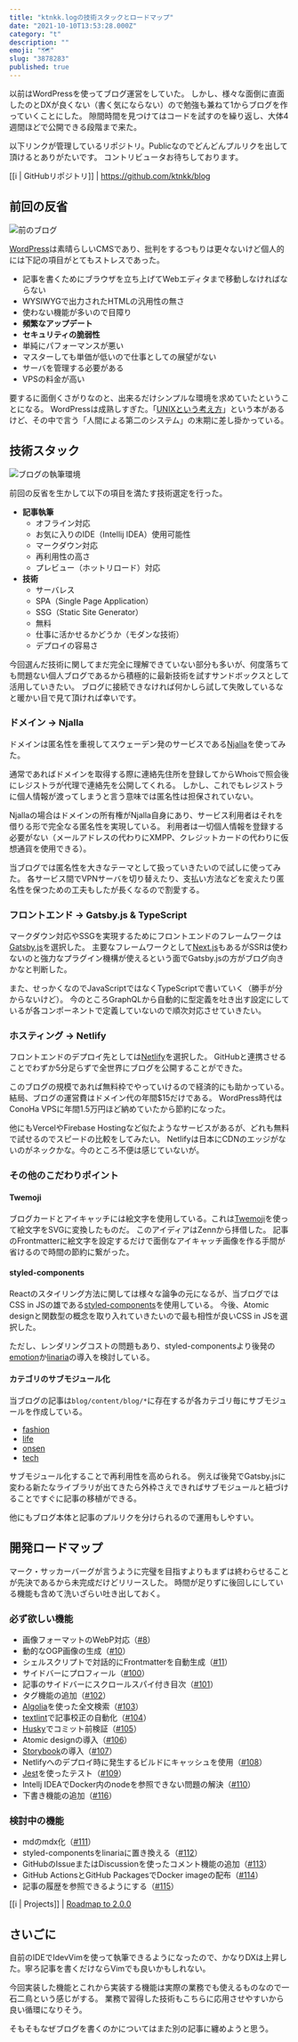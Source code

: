 ```yaml
---
title: "ktnkk.logの技術スタックとロードマップ"
date: "2021-10-10T13:53:28.000Z"
category: "t"
description: ""
emoji: "🗺"
slug: "3878283"
published: true
---
```


以前はWordPressを使ってブログ運営をしていた。
しかし、様々な面倒に直面したのとDXが良くない（書く気にならない）ので勉強も兼ねて1からブログを作っていくことにした。
隙間時間を見つけてはコードを試すのを繰り返し、大体4週間ほどで公開できる段階まで来た。

以下リンクが管理しているリポジトリ。Publicなのでどんどんプルリクを出して頂けるとありがたいです。
コントリビュータお待ちしております。

[[i | GitHubリポジトリ]]
| https://github.com/ktnkk/blog

## 前回の反省

![前のブログ](./01.jpg)

[WordPress](https://github.com/WordPress/WordPress)は素晴らしいCMSであり、批判をするつもりは更々ないけど個人的には下記の項目がとてもストレスであった。

* 記事を書くためにブラウザを立ち上げてWebエディタまで移動しなければならない
* WYSIWYGで出力されたHTMLの汎用性の無さ
* 使わない機能が多いので目障り
* **頻繁なアップデート**
* **セキュリティの脆弱性**
* 単純にパフォーマンスが悪い
* マスターしても単価が低いので仕事としての展望がない
* サーバを管理する必要がある
* VPSの料金が高い

要するに面倒くさがりなのと、出来るだけシンプルな環境を求めていたということになる。
WordPressは成熟しすぎた。「[UNIXという考え方](https://www.amazon.co.jp/UNIX%E3%81%A8%E3%81%84%E3%81%86%E8%80%83%E3%81%88%E6%96%B9%E2%80%95%E3%81%9D%E3%81%AE%E8%A8%AD%E8%A8%88%E6%80%9D%E6%83%B3%E3%81%A8%E5%93%B2%E5%AD%A6-Mike-Gancarz/dp/4274064069)」という本があるけど、その中で言う「人間による第二のシステム」の末期に差し掛かっている。

## 技術スタック

![ブログの執筆環境](./02.jpg)

前回の反省を生かして以下の項目を満たす技術選定を行った。

* **記事執筆**
    * オフライン対応
    * お気に入りのIDE（Intellij IDEA）使用可能性
    * マークダウン対応
    * 再利用性の高さ
    * プレビュー（ホットリロード）対応
* **技術**
    * サーバレス
    * SPA（Single Page Application）
    * SSG（Static Site Generator）
    * 無料
    * 仕事に活かせるかどうか（モダンな技術）
    * デプロイの容易さ

今回選んだ技術に関してまだ完全に理解できていない部分も多いが、何度落ちても問題ない個人ブログであるから積極的に最新技術を試すサンドボックスとして活用していきたい。
ブログに接続できなければ何かしら試して失敗しているなと暖かい目で見て頂ければ幸いです。

### ドメイン -> Njalla

ドメインは匿名性を重視してスウェーデン発のサービスである[Njalla](https://njal.la/)を使ってみた。

通常であればドメインを取得する際に連絡先住所を登録してからWhoisで照会後にレジストラが代理で連絡先を公開してくれる。
しかし、これでもレジストラに個人情報が渡ってしまうと言う意味では匿名性は担保されていない。

Njallaの場合はドメインの所有権がNjalla自身にあり、サービス利用者はそれを借りる形で完全なる匿名性を実現している。
利用者は一切個人情報を登録する必要がない（メールアドレスの代わりにXMPP、クレジットカードの代わりに仮想通貨を使用できる）。

当ブログでは匿名性を大きなテーマとして扱っていきたいので試しに使ってみた。
各サービス間でVPNサーバを切り替えたり、支払い方法などを変えたり匿名性を保つための工夫もしたが長くなるので割愛する。

### フロントエンド -> Gatsby.js & TypeScript

マークダウン対応やSSGを実現するためにフロントエンドのフレームワークは[Gatsby.js](https://github.com/gatsbyjs/gatsby)を選択した。
主要なフレームワークとして[Next.js](https://github.com/vercel/next.js)もあるがSSRは使わないのと強力なプラグイン機構が使えるという面でGatsby.jsの方がブログ向きかなと判断した。

また、せっかくなのでJavaScriptではなくTypeScriptで書いていく（勝手が分からないけど）。
今のところGraphQLから自動的に型定義を吐き出す設定にしているが各コンポーネントで定義していないので順次対応させていきたい。

### ホスティング -> Netlify

フロントエンドのデプロイ先としては[Netlify](https://www.netlify.com)を選択した。
GitHubと連携させることでわずか5分足らずで全世界にブログを公開することができた。

このブログの規模であれば無料枠でやっていけるので経済的にも助かっている。結局、ブログの運営費はドメイン代の年間$15だけである。
WordPress時代はConoHa VPSに年間1.5万円ほど納めていたから節約になった。

他にもVercelやFirebase Hostingなど似たようなサービスがあるが、どれも無料で試せるのでスピードの比較をしてみたい。
Netlifyは日本にCDNのエッジがないのがネックかな。今のところ不便は感じていないが。

### その他のこだわりポイント

#### Twemoji

ブログカードとアイキャッチには絵文字を使用している。これは[Twemoji](https://github.com/twitter/twemoji)を使って絵文字をSVGに変換したものだ。
このアイディアはZennから拝借した。
記事のFrontmatterに絵文字を設定するだけで面倒なアイキャッチ画像を作る手間が省けるので時間の節約に繋がった。

#### styled-components

Reactのスタイリング方法に関しては様々な論争の元になるが、当ブログではCSS in JSの雄である[styled-components](https://github.com/styled-components/styled-components)を使用している。
今後、Atomic designと関数型の概念を取り入れていきたいので最も相性が良いCSS in JSを選択した。

ただし、レンダリングコストの問題もあり、styled-componentsより後発の[emotion](https://github.com/emotion-js/emotion)か[linaria](https://github.com/callstack/linaria)の導入を検討している。

#### カテゴリのサブモジュール化

当ブログの記事は`blog/content/blog/*`に存在するが各カテゴリ毎にサブモジュールを作成している。

* [fashion](https://github.com/ktnkk/blog.fashion)
* [life](https://github.com/ktnkk/blog.life)
* [onsen](https://github.com/ktnkk/blog.onsen)
* [tech](https://github.com/ktnkk/blog.tech)

サブモジュール化することで再利用性を高められる。
例えば後発でGatsby.jsに変わる新たなライブラリが出てきたら外枠さえできればサブモジュールと紐づけることですぐに記事の移植ができる。

他にもブログ本体と記事のプルリクを分けられるので運用もしやすい。

## 開発ロードマップ

マーク・サッカーバーグが言うように完璧を目指すよりもまずは終わらせることが先決であるから未完成だけどリリースした。
時間が足りずに後回しにしている機能も含めて洗いざらい吐き出しておく。

### 必ず欲しい機能

* 画像フォーマットのWebP対応（[#8](https://github.com/ktnkk/blog/issues/8)）
* 動的なOGP画像の生成（[#10](https://github.com/ktnkk/blog/issues/10)）
* シェルスクリプトで対話的にFrontmatterを自動生成（[#11](https://github.com/ktnkk/blog/issues/11)）
* サイドバーにプロフィール（[#100](https://github.com/ktnkk/blog/issues/100)）
* 記事のサイドバーにスクロールスパイ付き目次（[#101](https://github.com/ktnkk/blog/issues/101)）
* タグ機能の追加（[#102](https://github.com/ktnkk/blog/issues/102)）
* [Algolia](https://www.algolia.com/)を使った全文検索（[#103](https://github.com/ktnkk/blog/issues/103)）
* [textlint](https://github.com/textlint/textlint)で記事校正の自動化（[#104](https://github.com/ktnkk/blog/issues/104)）
* [Husky](https://github.com/typicode/husky)でコミット前検証（[#105](https://github.com/ktnkk/blog/issues/105)）
* Atomic designの導入（[#106](https://github.com/ktnkk/blog/issues/106)）
* [Storybook](https://github.com/storybookjs/storybook)の導入（[#107](https://github.com/ktnkk/blog/issues/107)）
* Netlifyへのデプロイ時に発生するビルドにキャッシュを使用（[#108](https://github.com/ktnkk/blog/issues/108)）
* [Jest](https://github.com/facebook/jest)を使ったテスト（[#109](https://github.com/ktnkk/blog/issues/109)）
* Intellj IDEAでDocker内のnodeを参照できない問題の解決（[#110](https://github.com/ktnkk/blog/issues/110)）
* 下書き機能の追加（[#116](https://github.com/ktnkk/blog/issues/116)）

### 検討中の機能

* mdのmdx化（[#111](https://github.com/ktnkk/blog/issues/111)）
* styled-componentsをlinariaに置き換える（[#112](https://github.com/ktnkk/blog/issues/112)）
* GitHubのIssueまたはDiscussionを使ったコメント機能の追加（[#113](https://github.com/ktnkk/blog/issues/113)）
* GitHub ActionsとGitHub PackagesでDocker imageの配布（[#114](https://github.com/ktnkk/blog/issues/114)）
* 記事の履歴を参照できるようにする（[#115](https://github.com/ktnkk/blog/issues/115)）

[[i | Projects]]
| [Roadmap to 2.0.0](https://github.com/ktnkk/blog/projects/2)

## さいごに

自前のIDEでIdevVimを使って執筆できるようになったので、かなりDXは上昇した。寧ろ記事を書くだけならVimでも良いかもしれない。

今回実装した機能とこれから実装する機能は実際の業務でも使えるものなので一石二鳥という感じがする。
業務で習得した技術もこちらに応用させやすいから良い循環になりそう。

そもそもなぜブログを書くのかについてはまた別の記事に纏めようと思う。